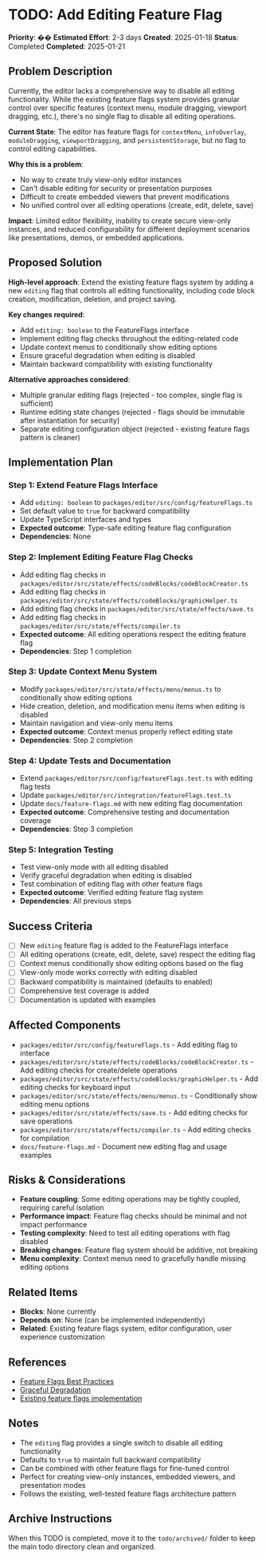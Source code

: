 # TODO: Add Editing Feature Flag

**Priority**: ��
**Estimated Effort**: 2-3 days
**Created**: 2025-01-18
**Status**: Completed
**Completed**: 2025-01-21

## Problem Description

Currently, the editor lacks a comprehensive way to disable all editing functionality. While the existing feature flags system provides granular control over specific features (context menu, module dragging, viewport dragging, etc.), there's no single flag to disable all editing operations.

**Current State**: The editor has feature flags for `contextMenu`, `infoOverlay`, `moduleDragging`, `viewportDragging`, and `persistentStorage`, but no flag to control editing capabilities.

**Why this is a problem**: 
- No way to create truly view-only editor instances
- Can't disable editing for security or presentation purposes
- Difficult to create embedded viewers that prevent modifications
- No unified control over all editing operations (create, edit, delete, save)

**Impact**: Limited editor flexibility, inability to create secure view-only instances, and reduced configurability for different deployment scenarios like presentations, demos, or embedded applications.

## Proposed Solution

**High-level approach**: Extend the existing feature flags system by adding a new `editing` flag that controls all editing functionality, including code block creation, modification, deletion, and project saving.

**Key changes required**:
- Add `editing: boolean` to the FeatureFlags interface
- Implement editing flag checks throughout the editing-related code
- Update context menus to conditionally show editing options
- Ensure graceful degradation when editing is disabled
- Maintain backward compatibility with existing functionality

**Alternative approaches considered**:
- Multiple granular editing flags (rejected - too complex, single flag is sufficient)
- Runtime editing state changes (rejected - flags should be immutable after instantiation for security)
- Separate editing configuration object (rejected - existing feature flags pattern is cleaner)

## Implementation Plan

### Step 1: Extend Feature Flags Interface
- Add `editing: boolean` to `packages/editor/src/config/featureFlags.ts`
- Set default value to `true` for backward compatibility
- Update TypeScript interfaces and types
- **Expected outcome**: Type-safe editing feature flag configuration
- **Dependencies**: None

### Step 2: Implement Editing Feature Flag Checks
- Add editing flag checks in `packages/editor/src/state/effects/codeBlocks/codeBlockCreator.ts`
- Add editing flag checks in `packages/editor/src/state/effects/codeBlocks/graphicHelper.ts`
- Add editing flag checks in `packages/editor/src/state/effects/save.ts`
- Add editing flag checks in `packages/editor/src/state/effects/compiler.ts`
- **Expected outcome**: All editing operations respect the editing feature flag
- **Dependencies**: Step 1 completion

### Step 3: Update Context Menu System
- Modify `packages/editor/src/state/effects/menu/menus.ts` to conditionally show editing options
- Hide creation, deletion, and modification menu items when editing is disabled
- Maintain navigation and view-only menu items
- **Expected outcome**: Context menus properly reflect editing state
- **Dependencies**: Step 2 completion

### Step 4: Update Tests and Documentation
- Extend `packages/editor/src/config/featureFlags.test.ts` with editing flag tests
- Update `packages/editor/src/integration/featureFlags.test.ts`
- Update `docs/feature-flags.md` with new editing flag documentation
- **Expected outcome**: Comprehensive testing and documentation coverage
- **Dependencies**: Step 3 completion

### Step 5: Integration Testing
- Test view-only mode with all editing disabled
- Verify graceful degradation when editing is disabled
- Test combination of editing flag with other feature flags
- **Expected outcome**: Verified editing feature flag system
- **Dependencies**: All previous steps

## Success Criteria

- [ ] New `editing` feature flag is added to the FeatureFlags interface
- [ ] All editing operations (create, edit, delete, save) respect the editing flag
- [ ] Context menus conditionally show editing options based on the flag
- [ ] View-only mode works correctly with editing disabled
- [ ] Backward compatibility is maintained (defaults to enabled)
- [ ] Comprehensive test coverage is added
- [ ] Documentation is updated with examples

## Affected Components

- `packages/editor/src/config/featureFlags.ts` - Add editing flag to interface
- `packages/editor/src/state/effects/codeBlocks/codeBlockCreator.ts` - Add editing checks for create/delete operations
- `packages/editor/src/state/effects/codeBlocks/graphicHelper.ts` - Add editing checks for keyboard input
- `packages/editor/src/state/effects/menu/menus.ts` - Conditionally show editing menu options
- `packages/editor/src/state/effects/save.ts` - Add editing checks for save operations
- `packages/editor/src/state/effects/compiler.ts` - Add editing checks for compilation
- `docs/feature-flags.md` - Document new editing flag and usage examples

## Risks & Considerations

- **Feature coupling**: Some editing operations may be tightly coupled, requiring careful isolation
- **Performance impact**: Feature flag checks should be minimal and not impact performance
- **Testing complexity**: Need to test all editing operations with flag disabled
- **Breaking changes**: Feature flag system should be additive, not breaking
- **Menu complexity**: Context menus need to gracefully handle missing editing options

## Related Items

- **Blocks**: None currently
- **Depends on**: None (can be implemented independently)
- **Related**: Existing feature flags system, editor configuration, user experience customization

## References

- [Feature Flags Best Practices](https://featureflags.io/feature-flag-best-practices/)
- [Graceful Degradation](https://developer.mozilla.org/en-US/docs/Glossary/Graceful_degradation)
- [Existing feature flags implementation](packages/editor/src/config/featureFlags.ts)

## Notes

- The `editing` flag provides a single switch to disable all editing functionality
- Defaults to `true` to maintain full backward compatibility
- Can be combined with other feature flags for fine-tuned control
- Perfect for creating view-only instances, embedded viewers, and presentation modes
- Follows the existing, well-tested feature flags architecture pattern

## Archive Instructions

When this TODO is completed, move it to the `todo/archived/` folder to keep the main todo directory clean and organized. 
